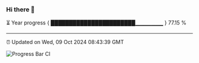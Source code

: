 ### Hi there 👋

⏳ Year progress { ███████████████████████▁▁▁▁▁▁▁ } 77.15 %

---

⏰ Updated on Wed, 09 Oct 2024 08:43:39 GMT

![Progress Bar CI](https://github.com/IshwaranRudhara/GIT-ACTION/workflows/Progress%20Bar%20CI/badge.svg)
